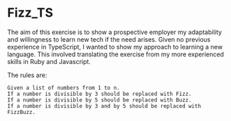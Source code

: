 # Fizz_TS

The aim of this exercise is to show a prospective employer my adaptability and willingness to learn new tech if the need arises. Given no previous experience in TypeScript, I wanted to show my approach to learning a new language. This involved translating the exercise from my more experienced skills in Ruby and Javascript.

The rules are:
```
Given a list of numbers from 1 to n.
If a number is divisible by 3 should be replaced with Fizz.
If a number is divisible by 5 should be replaced with Buzz.
If a number is divisible by 3 and by 5 should be replaced with FizzBuzz.
```

